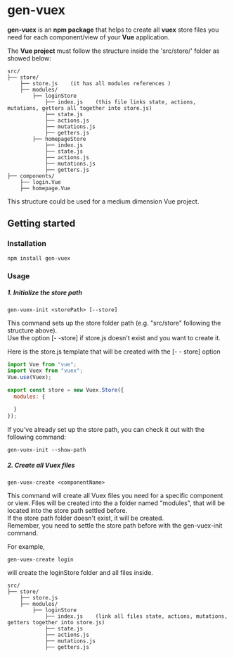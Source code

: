 # gen-vuex
**gen-vuex** is an **npm package** that helps to create all **vuex** store files you need for each component/view of your **Vue** application.

The **Vue project** must follow the structure inside the 'src/store/' folder as showed below:

```text
src/
├── store/
    ├── store.js    (it has all modules references )
    ├── modules/
        ├── loginStore
            ├── index.js    (this file links state, actions, mutations, getters all together into store.js)
            ├── state.js
            ├── actions.js
            ├── mutations.js
            ├── getters.js
        ├── homepageStore
            ├── index.js
            ├── state.js
            ├── actions.js
            ├── mutations.js
            ├── getters.js
├── components/
    ├── login.Vue
    ├── homepage.Vue
```
This structure could be used for a medium dimension Vue project.  

## Getting started

### Installation

```shell
npm install gen-vuex
```

### Usage

##### 1. Initialize the store path
```shell
gen-vuex-init <storePath> [--store]
```
This command sets up the store folder path (e.g. "src/store" following the structure above).  
Use the option [- -store] if store.js doesn't exist and you want to create it.


Here is the store.js template that will be created with the [- - store] option
```javascript
import Vue from "vue";
import Vuex from "vuex";
Vue.use(Vuex);

export const store = new Vuex.Store({
  modules: {

  } 
});
```

If you've already set up the store path, you can check it out with the following command:
```shell
gen-vuex-init --show-path
```


##### 2. Create all Vuex files
```shell
gen-vuex-create <componentName>
```
This command will create all Vuex files you need for a specific component or view. Files will be created into the a folder named "modules", that will be located into the store path settled before.  
If the store path folder doesn't exist, it will be created.  
Remember, you need to settle the store path before with the gen-vuex-init command.  


For example,
```shell
gen-vuex-create login
```

will create the loginStore folder and all files inside. 
```text
src/
├── store/
    ├── store.js
    ├── modules/
        ├── loginStore
            ├── index.js    (link all files state, actions, mutations, getters together into store.js)
            ├── state.js
            ├── actions.js
            ├── mutations.js
            ├── getters.js
```